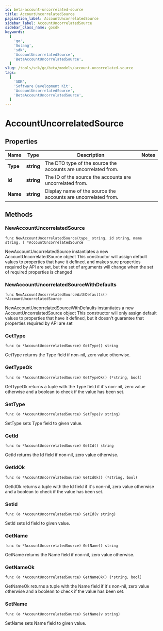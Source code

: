 ```yaml
---
id: beta-account-uncorrelated-source
title: AccountUncorrelatedSource
pagination_label: AccountUncorrelatedSource
sidebar_label: AccountUncorrelatedSource
sidebar_class_name: gosdk
keywords:
  [
    'go',
    'Golang',
    'sdk',
    'AccountUncorrelatedSource',
    'BetaAccountUncorrelatedSource',
  ]
slug: /tools/sdk/go/beta/models/account-uncorrelated-source
tags:
  [
    'SDK',
    'Software Development Kit',
    'AccountUncorrelatedSource',
    'BetaAccountUncorrelatedSource',
  ]
---
```


# AccountUncorrelatedSource

## Properties

| Name | Type | Description | Notes |
| --- | --- | --- | --- |
| **Type** | **string** | The DTO type of the source the accounts are uncorrelated from. |
| **Id** | **string** | The ID of the source the accounts are uncorrelated from. |
| **Name** | **string** | Display name of the source the accounts are uncorrelated from. |

## Methods

### NewAccountUncorrelatedSource

`func NewAccountUncorrelatedSource(type_ string, id string, name string, ) *AccountUncorrelatedSource`

NewAccountUncorrelatedSource instantiates a new AccountUncorrelatedSource object This constructor will assign default values to properties that have it defined, and makes sure properties required by API are set, but the set of arguments will change when the set of required properties is changed

### NewAccountUncorrelatedSourceWithDefaults

`func NewAccountUncorrelatedSourceWithDefaults() *AccountUncorrelatedSource`

NewAccountUncorrelatedSourceWithDefaults instantiates a new AccountUncorrelatedSource object This constructor will only assign default values to properties that have it defined, but it doesn't guarantee that properties required by API are set

### GetType

`func (o *AccountUncorrelatedSource) GetType() string`

GetType returns the Type field if non-nil, zero value otherwise.

### GetTypeOk

`func (o *AccountUncorrelatedSource) GetTypeOk() (*string, bool)`

GetTypeOk returns a tuple with the Type field if it's non-nil, zero value otherwise and a boolean to check if the value has been set.

### SetType

`func (o *AccountUncorrelatedSource) SetType(v string)`

SetType sets Type field to given value.

### GetId

`func (o *AccountUncorrelatedSource) GetId() string`

GetId returns the Id field if non-nil, zero value otherwise.

### GetIdOk

`func (o *AccountUncorrelatedSource) GetIdOk() (*string, bool)`

GetIdOk returns a tuple with the Id field if it's non-nil, zero value otherwise and a boolean to check if the value has been set.

### SetId

`func (o *AccountUncorrelatedSource) SetId(v string)`

SetId sets Id field to given value.

### GetName

`func (o *AccountUncorrelatedSource) GetName() string`

GetName returns the Name field if non-nil, zero value otherwise.

### GetNameOk

`func (o *AccountUncorrelatedSource) GetNameOk() (*string, bool)`

GetNameOk returns a tuple with the Name field if it's non-nil, zero value otherwise and a boolean to check if the value has been set.

### SetName

`func (o *AccountUncorrelatedSource) SetName(v string)`

SetName sets Name field to given value.
